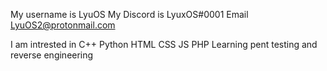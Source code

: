 My username is LyuOS
My Discord is LyuxOS#0001
Email LyuOS2@protonmail.com

I am intrested in C++ Python HTML CSS JS PHP 
Learning pent testing and reverse engineering
